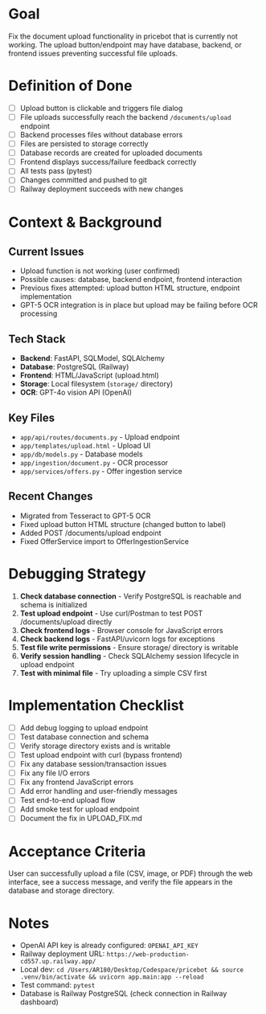 # Goal
Fix the document upload functionality in pricebot that is currently not working. The upload button/endpoint may have database, backend, or frontend issues preventing successful file uploads.

# Definition of Done
- [ ] Upload button is clickable and triggers file dialog
- [ ] File uploads successfully reach the backend `/documents/upload` endpoint
- [ ] Backend processes files without database errors
- [ ] Files are persisted to storage correctly
- [ ] Database records are created for uploaded documents
- [ ] Frontend displays success/failure feedback correctly
- [ ] All tests pass (pytest)
- [ ] Changes committed and pushed to git
- [ ] Railway deployment succeeds with new changes

# Context & Background

## Current Issues
- Upload function is not working (user confirmed)
- Possible causes: database, backend endpoint, frontend interaction
- Previous fixes attempted: upload button HTML structure, endpoint implementation
- GPT-5 OCR integration is in place but upload may be failing before OCR processing

## Tech Stack
- **Backend**: FastAPI, SQLModel, SQLAlchemy
- **Database**: PostgreSQL (Railway)
- **Frontend**: HTML/JavaScript (upload.html)
- **Storage**: Local filesystem (`storage/` directory)
- **OCR**: GPT-4o vision API (OpenAI)

## Key Files
- `app/api/routes/documents.py` - Upload endpoint
- `app/templates/upload.html` - Upload UI
- `app/db/models.py` - Database models
- `app/ingestion/document.py` - OCR processor
- `app/services/offers.py` - Offer ingestion service

## Recent Changes
- Migrated from Tesseract to GPT-5 OCR
- Fixed upload button HTML structure (changed button to label)
- Added POST /documents/upload endpoint
- Fixed OfferService import to OfferIngestionService

# Debugging Strategy
1. **Check database connection** - Verify PostgreSQL is reachable and schema is initialized
2. **Test upload endpoint** - Use curl/Postman to test POST /documents/upload directly
3. **Check frontend logs** - Browser console for JavaScript errors
4. **Check backend logs** - FastAPI/uvicorn logs for exceptions
5. **Test file write permissions** - Ensure storage/ directory is writable
6. **Verify session handling** - Check SQLAlchemy session lifecycle in upload endpoint
7. **Test with minimal file** - Try uploading a simple CSV first

# Implementation Checklist
- [ ] Add debug logging to upload endpoint
- [ ] Test database connection and schema
- [ ] Verify storage directory exists and is writable
- [ ] Test upload endpoint with curl (bypass frontend)
- [ ] Fix any database session/transaction issues
- [ ] Fix any file I/O errors
- [ ] Fix any frontend JavaScript errors
- [ ] Add error handling and user-friendly messages
- [ ] Test end-to-end upload flow
- [ ] Add smoke test for upload endpoint
- [ ] Document the fix in UPLOAD_FIX.md

# Acceptance Criteria
User can successfully upload a file (CSV, image, or PDF) through the web interface, see a success message, and verify the file appears in the database and storage directory.

# Notes
- OpenAI API key is already configured: `OPENAI_API_KEY`
- Railway deployment URL: `https://web-production-cd557.up.railway.app/`
- Local dev: `cd /Users/AR180/Desktop/Codespace/pricebot && source .venv/bin/activate && uvicorn app.main:app --reload`
- Test command: `pytest`
- Database is Railway PostgreSQL (check connection in Railway dashboard)
